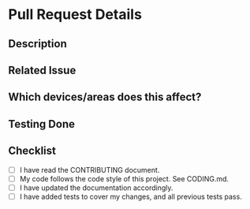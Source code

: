# Pull Request Details
<!--- The title of the PR should summarize the change implemented. -->
<!--- Example commit message format: -->
<!--- `product: summary of change` -->
<!--- (leave blank) -->
<!--- `details of what/why/how an issue was addressed` -->
<!--- Keep subject lines to 50 characters, and other lines to 72 -->
<!--- characters. Refer to the "Revision Control Hygiene" section -->
<!--- CODING.md for more details. -->

## Description
<!--- Provide a general summary of your changes in the title above -->
<!--- Why is this change required? What problem does it solve? -->

## Related Issue
<!--- Refer to any related issues here -->
<!--- If this PR fully addresses an issue, please say "Fixes #1234", -->
<!--- as this will allow Github to automatically close the related Issue -->

## Which devices/areas does this affect?
<!--- Include devices that are affected and some details on what -->
<!--- areas these changes affect, such as RF performance. -->

## Testing Done
<!--- Please describe in detail how you tested your changes. -->
<!--- Include details of your testing environment, and the tests you -->
<!--- ran to see how your change affects other areas of the code, -->
<!--- etc. Then, include justifications for how your tests -->
<!--- demonstrate those affects. -->

## Checklist

<!--- Go over all the following points, and put an `x` in all the
<!--- boxes that apply. Note that some of these may not be valid -->
<!--- for all PRs. -->

- [ ] I have read the CONTRIBUTING document.
- [ ] My code follows the code style of this project. See CODING.md.
- [ ] I have updated the documentation accordingly.
- [ ] I have added tests to cover my changes, and all previous tests pass.
